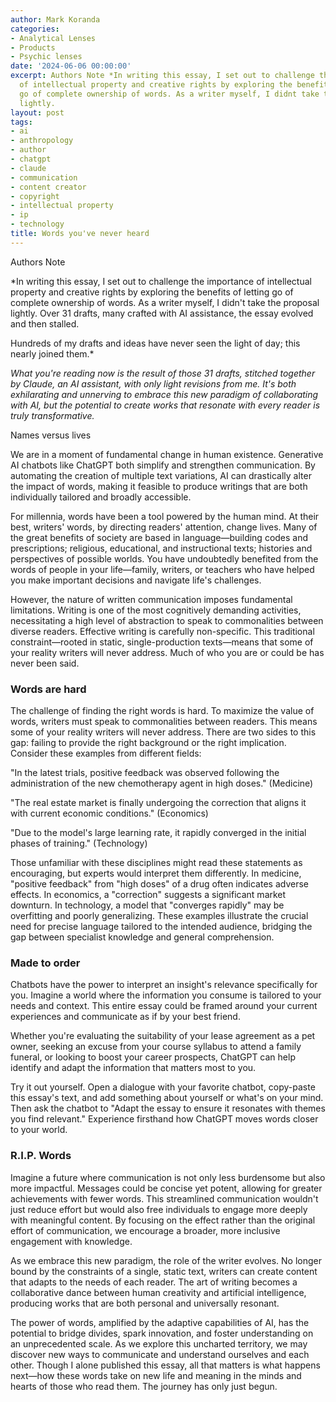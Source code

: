 ```yaml
---
author: Mark Koranda
categories:
- Analytical Lenses
- Products
- Psychic lenses
date: '2024-06-06 00:00:00'
excerpt: Authors Note *In writing this essay, I set out to challenge the importance
  of intellectual property and creative rights by exploring the benefits of letting
  go of complete ownership of words. As a writer myself, I didnt take the proposal
  lightly.
layout: post
tags:
- ai
- anthropology
- author
- chatgpt
- claude
- communication
- content creator
- copyright
- intellectual property
- ip
- technology
title: Words you've never heard
---
```





Authors Note

*In writing this essay, I set out to challenge the importance of intellectual property and creative rights by exploring the benefits of letting go of complete ownership of words. As a writer myself, I didn't take the proposal lightly. Over 31 drafts, many crafted with AI assistance, the essay evolved and then stalled.

Hundreds of my drafts and ideas have never seen the light of day; this nearly joined them.*

*What you're reading now is the result of those 31 drafts, stitched together by Claude, an AI assistant, with only light revisions from me. It's both exhilarating and unnerving to embrace this new paradigm of collaborating with AI, but the potential to create works that resonate with every reader is truly transformative.*

Names versus lives

We are in a moment of fundamental change in human existence. Generative AI chatbots like ChatGPT both simplify and strengthen communication. By automating the creation of multiple text variations, AI can drastically alter the impact of words, making it feasible to produce writings that are both individually tailored and broadly accessible. 

For millennia, words have been a tool powered by the human mind. At their best, writers' words, by directing readers' attention, change lives. Many of the great benefits of society are based in language—building codes and prescriptions; religious, educational, and instructional texts; histories and perspectives of possible worlds. You have undoubtedly benefited from the words of people in your life—family, writers, or teachers who have helped you make important decisions and navigate life's challenges. 

However, the nature of written communication imposes fundamental limitations. Writing is one of the most cognitively demanding activities, necessitating a high level of abstraction to speak to commonalities between diverse readers. Effective writing is carefully non-specific. This traditional constraint—rooted in static, single-production texts—means that some of your reality writers will never address. Much of who you are or could be has never been said. 

### Words are hard

The challenge of finding the right words is hard. To maximize the value of words, writers must speak to commonalities between readers. This means some of your reality writers will never address. There are two sides to this gap: failing to provide the right background or the right implication. Consider these examples from different fields:

"In the latest trials, positive feedback was observed following the administration of the new chemotherapy agent in high doses." (Medicine)

"The real estate market is finally undergoing the correction that aligns it with current economic conditions." (Economics)

"Due to the model's large learning rate, it rapidly converged in the initial phases of training." (Technology)

Those unfamiliar with these disciplines might read these statements as encouraging, but experts would interpret them differently. In medicine, "positive feedback" from "high doses" of a drug often indicates adverse effects. In economics, a "correction" suggests a significant market downturn. In technology, a model that "converges rapidly" may be overfitting and poorly generalizing. These examples illustrate the crucial need for precise language tailored to the intended audience, bridging the gap between specialist knowledge and general comprehension. 

### Made to order

Chatbots have the power to interpret an insight's relevance specifically for you. Imagine a world where the information you consume is tailored to your needs and context. This entire essay could be framed around your current experiences and communicate as if by your best friend. 

Whether you're evaluating the suitability of your lease agreement as a pet owner, seeking an excuse from your course syllabus to attend a family funeral, or looking to boost your career prospects, ChatGPT can help identify and adapt the information that matters most to you. 

Try it out yourself. Open a dialogue with your favorite chatbot, copy-paste this essay's text, and add something about yourself or what's on your mind. Then ask the chatbot to "Adapt the essay to ensure it resonates with themes you find relevant." Experience firsthand how ChatGPT moves words closer to your world. 

### R.I.P. Words

Imagine a future where communication is not only less burdensome but also more impactful. Messages could be concise yet potent, allowing for greater achievements with fewer words. This streamlined communication wouldn't just reduce effort but would also free individuals to engage more deeply with meaningful content. By focusing on the effect rather than the original effort of communication, we encourage a broader, more inclusive engagement with knowledge. 

As we embrace this new paradigm, the role of the writer evolves. No longer bound by the constraints of a single, static text, writers can create content that adapts to the needs of each reader. The art of writing becomes a collaborative dance between human creativity and artificial intelligence, producing works that are both personal and universally resonant. 

The power of words, amplified by the adaptive capabilities of AI, has the potential to bridge divides, spark innovation, and foster understanding on an unprecedented scale. As we explore this uncharted territory, we may discover new ways to communicate and understand ourselves and each other. Though I alone published this essay, all that matters is what happens next—how these words take on new life and meaning in the minds and hearts of those who read them. The journey has only just begun.